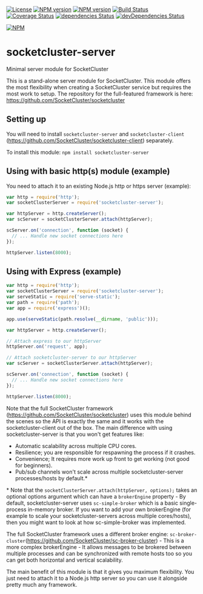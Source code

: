 
[![License](http://img.shields.io/badge/license-MIT-blue.svg?style=flat)](https://npmjs.org/package/socketcluster-server)
[![NPM version](http://img.shields.io/npm/v/socketcluster-server.svg?style=flat)](https://npmjs.org/package/socketcluster-server)
[![NPM version](http://img.shields.io/npm/dm/socketcluster-server.svg?style=flat)](https://npmjs.org/package/socketcluster-server)
[![Build Status](http://img.shields.io/travis/leduong/socketcluster-server.svg?style=flat)](http://travis-ci.org/leduong/socketcluster-server)
[![Coverage Status](https://coveralls.io/repos/leduong/socketcluster-server/badge.svg?branch=master&service=github)](https://coveralls.io/github/leduong/socketcluster-server?branch=master)
[![dependencies Status](https://david-dm.org/leduong/socketcluster-server/status.svg)](https://david-dm.org/leduong/socketcluster-server)
[![devDependencies Status](https://david-dm.org/leduong/socketcluster-server/dev-status.svg)](https://david-dm.org/leduong/socketcluster-server?type=dev)

[![NPM](https://nodei.co/npm/socketcluster-server.png?downloads=true&downloadRank=true&stars=true)](https://nodei.co/npm/socketcluster-server/)


# socketcluster-server
Minimal server module for SocketCluster

This is a stand-alone server module for SocketCluster. This module offers the most flexibility when creating a SocketCluster service but requires the most work to setup.
The repository for the full-featured framework is here: https://github.com/SocketCluster/socketcluster

## Setting up

You will need to install ```socketcluster-server``` and ```socketcluster-client``` (https://github.com/SocketCluster/socketcluster-client) separately.

To install this module:
```npm install socketcluster-server```

## Using with basic http(s) module (example)

You need to attach it to an existing Node.js http or https server (example):
```js
var http = require('http');
var socketClusterServer = require('socketcluster-server');

var httpServer = http.createServer();
var scServer = socketClusterServer.attach(httpServer);

scServer.on('connection', function (socket) {
  // ... Handle new socket connections here
});

httpServer.listen(8000);
```

## Using with Express (example)

```js
var http = require('http');
var socketClusterServer = require('socketcluster-server');
var serveStatic = require('serve-static');
var path = require('path');
var app = require('express')();

app.use(serveStatic(path.resolve(__dirname, 'public')));

var httpServer = http.createServer();

// Attach express to our httpServer
httpServer.on('request', app);

// Attach socketcluster-server to our httpServer
var scServer = socketClusterServer.attach(httpServer);

scServer.on('connection', function (socket) {
  // ... Handle new socket connections here
});

httpServer.listen(8000);
```

Note that the full SocketCluster framework (https://github.com/SocketCluster/socketcluster) uses this module behind the scenes so the API is exactly the same and it works with the socketcluster-client out of the box.
The main difference with using socketcluster-server is that you won't get features like:

- Automatic scalability across multiple CPU cores.
- Resilience; you are responsible for respawning the process if it crashes.
- Convenience; It requires more work up front to get working (not good for beginners).
- Pub/sub channels won't scale across multiple socketcluster-server processes/hosts by default.\*

\* Note that the ```socketClusterServer.attach(httpServer, options);``` takes an optional options argument which can have a ```brokerEngine``` property - By default, socketcluster-server
uses ```sc-simple-broker``` which is a basic single-process in-memory broker. If you want to add your own brokerEngine (for example to scale your socketcluster-servers across multiple cores/hosts), then you might want to look at how sc-simple-broker was implemented.

The full SocketCluster framework uses a different broker engine: ```sc-broker-cluster```(https://github.com/SocketCluster/sc-broker-cluster) - This is a more complex brokerEngine - It allows messages to be brokered between
multiple processes and can be synchronized with remote hosts too so you can get both horizontal and vertical scalability.

The main benefit of this module is that it gives you maximum flexibility. You just need to attach it to a Node.js http server so you can use it alongside pretty much any framework.
